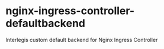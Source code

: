# nginx-ingress-controller-defaultbackend
Interlegis custom default backend for Nginx Ingress Controller
